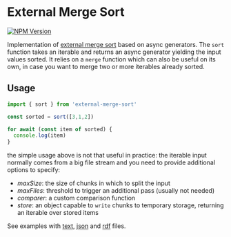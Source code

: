 # External Merge Sort

[![NPM Version](https://img.shields.io/npm/v/external-merge-sort.svg?style=flat)](https://npm.im/external-merge-sort)

Implementation of [external merge sort](https://en.wikipedia.org/wiki/External_sorting) based on async generators.
The `sort` function takes an iterable and returns an async generator yielding the input values sorted.
It relies on a `merge` function which can also be useful on its own, in case you want to merge two or more iterables already sorted.

## Usage

```js
import { sort } from 'external-merge-sort'

const sorted = sort([3,1,2])

for await (const item of sorted) {
  console.log(item)
}
```

the simple usage above is not that useful in practice: the iterable input normally comes from a big file stream and you need to provide additional options to specify:

- *maxSize*:
    the size of chunks in which to split the input
- *maxFiles*:
    threshold to trigger an additional pass (usually not needed)
- *comparer*:
    a custom comparison function
- *store*:
    an object capable to `write` chunks to temporary storage, returning an iterable over stored items

See examples with [text](./examples/txt.js), [json](./examples/json.js) and [rdf](./examples/rdf.js) files.



